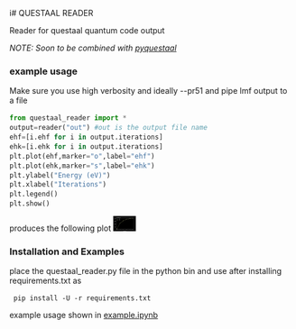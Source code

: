 i# QUESTAAL READER

Reader for questaal quantum code output

*NOTE: Soon to be combined with [pyquestaal](https://github.com/santoshkumarradha/pyquestaal)*



### example usage
Make sure you use high verbosity and ideally --pr51 and pipe lmf output to a file


```python
from questaal_reader import *
output=reader("out") #out is the output file name
ehf=[i.ehf for i in output.iterations]
ehk=[i.ehk for i in output.iterations]
plt.plot(ehf,marker="o",label="ehf")
plt.plot(ehk,marker="s",label="ehk")
plt.ylabel("Energy (eV)")
plt.xlabel("Iterations")
plt.legend()
plt.show()
```

produces the following plot
<img src="./ehf-ehk.png" style="max-height: 40px; max-width: 40px;" >

### Installation and Examples

place the questaal_reader.py file in the python bin and use after installing requirements.txt as
```console
 pip install -U -r requirements.txt
 ```

example usage shown in [example.ipynb](./examples.ipynb)